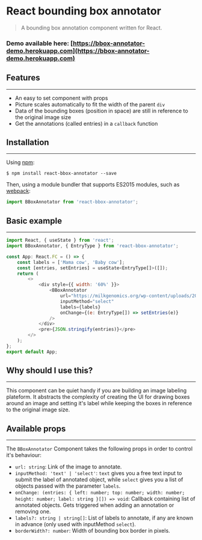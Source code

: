 React bounding box annotator
======================

> A bounding box annotation component written for React.<br>

### Demo available here: [https://bbox-annotator-demo.herokuapp.com](https://bbox-annotator-demo.herokuapp.com)

## Features
-------
* An easy to set component with props
* Picture scales automatically to fit the width of the parent `div `
* Data of the bounding boxes (position in space) are still in reference to the original image size
* Get the annotations (called entries) in a `callback` function

## Installation
-------
Using [npm](https://www.npmjs.com/package/react-bbox-annotator):

    $ npm install react-bbox-annotator --save

Then, using a module bundler that supports  ES2015 modules, such as [webpack](https://github.com/webpack/webpack):

```js
import BBoxAnnotator from 'react-bbox-annotator';
```
## Basic example
-------
```js
import React, { useState } from 'react';
import BBoxAnnotator, { EntryType } from 'react-bbox-annotator';

const App: React.FC = () => {
    const labels = ['Mama cow', 'Baby cow'];
    const [entries, setEntries] = useState<EntryType[]>([]);
    return (
        <>
            <div style={{ width: '60%' }}>
                <BBoxAnnotator
                    url="https://milkgenomics.org/wp-content/uploads/2013/08/bigstock-cows-mother-and-baby-3998546.jpg"
                    inputMethod="select"
                    labels={labels}
                    onChange={(e: EntryType[]) => setEntries(e)}
                />
            </div>
            <pre>{JSON.stringify(entries)}</pre>
        </>
    );
};
export default App;

```
## Why should I use this?
-------
This component can be quiet handy if you are building an image labeling plateform. It abstracts the complexity of creating the UI for drawing boxes around an image and setting it's label while keeping the boxes  in reference to the original image size.

## Available props
-------
The `BBoxAnnotator` Component takes the following props in order to control it's behaviour:

 * `url: string`: Link of the image to annotate.
 * `inputMethod: 'text' | 'select'`: `text` gives you a free text input to submit the label of annotated object, while `select` gives you a list of objects passed with the parameter `labels`.
 * `onChange: (entries: { left: number; top: number; width: number; height: number; label: string }[]) => void`: Callback containing list of annotated objects. Gets triggered when adding an annotation or removing one.
 * `labels?: string | string[]`: List of labels to annotate, if any are known in advance (only used with inputMethod `select`).
 * `borderWidth?: number`: Width of bounding box border in pixels.